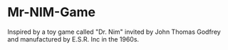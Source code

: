 # Mr-NIM-Game
Inspired by a toy game called "Dr. Nim" invited by John Thomas Godfrey and manufactured by E.S.R. Inc in the 1960s.
